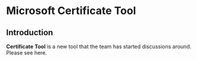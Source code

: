 # Microsoft Certificate Tool

## Introduction

**Certificate Tool** is a new tool that the team has started discussions around. Please see here.